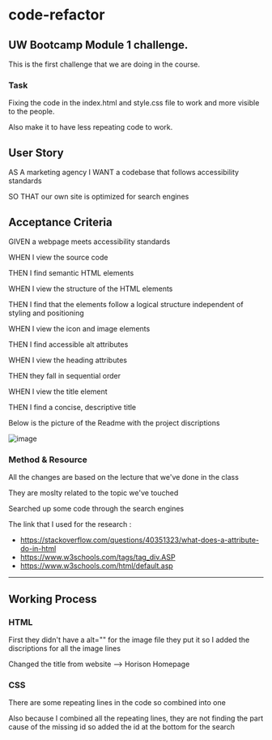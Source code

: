 # code-refactor

## UW Bootcamp Module 1 challenge. 

This is the first challenge that we are doing in the course. 

### Task 

Fixing the code in the index.html and style.css file to work and more visible to the people. 

Also make it to have less repeating code to work. 

## User Story 

AS A marketing agency
I WANT a codebase that follows accessibility standards

SO THAT our own site is optimized for search engines

## Acceptance Criteria 

GIVEN a webpage meets accessibility standards

WHEN I view the source code

THEN I find semantic HTML elements

WHEN I view the structure of the HTML elements

THEN I find that the elements follow a logical structure independent of styling and positioning

WHEN I view the icon and image elements

THEN I find accessible alt attributes

WHEN I view the heading attributes

THEN they fall in sequential order

WHEN I view the title element

THEN I find a concise, descriptive title

Below is the picture of the Readme with the project discriptions

![image](https://user-images.githubusercontent.com/113086524/191659496-b0e14241-f68e-4979-aebe-1794cf87002d.png)


### Method & Resource

All the changes are based on the lecture that we've done in the class

They are moslty related to the topic we've touched

Searched up some code through the search engines


The link that I used for the research : 

* https://stackoverflow.com/questions/40351323/what-does-a-attribute-do-in-html
* https://www.w3schools.com/tags/tag_div.ASP
* https://www.w3schools.com/html/default.asp

--------------
## Working Process
### HTML 

First they didn't have a alt="" for the image file they put it so I added the discriptions for all the image lines

Changed the title from website --> Horison Homepage

### CSS

There are some repeating lines in the code so combined into one

Also because I combined all the repeating lines, they are not finding the part cause of the missing id so added the id at the bottom for the search

